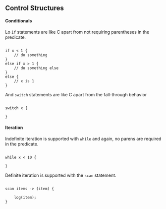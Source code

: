 ## Control Structures

#### Conditionals

Lo `if` statements are like C apart from not requiring parentheses in the predicate.

```

if x < 1 {
	// do something
}
else if x > 1 {
	// do something else
}
else {
	// x is 1
}

```

And `switch` statements are like C apart from the fall-through behavior

```

switch x {

}

```

#### Iteration 

Indefinite iteration is supported with `while` and again, no parens are required in the predicate.

```

while x < 10 {

}

```

Definite iteration is supported with the `scan` statement.

```

scan items -> (item) {

	log(item);
}

```